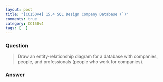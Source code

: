 ```yaml
---
layout: post
title: "[CC150v4] 15.4 SQL Design Company Database (`)"
comments: true
category: CC150v4
tags: [  ]
---
```


### Question

> Draw an entity-relationship diagram for a database with companies, people, and professionals (people who work for companies). 

### Answer 

